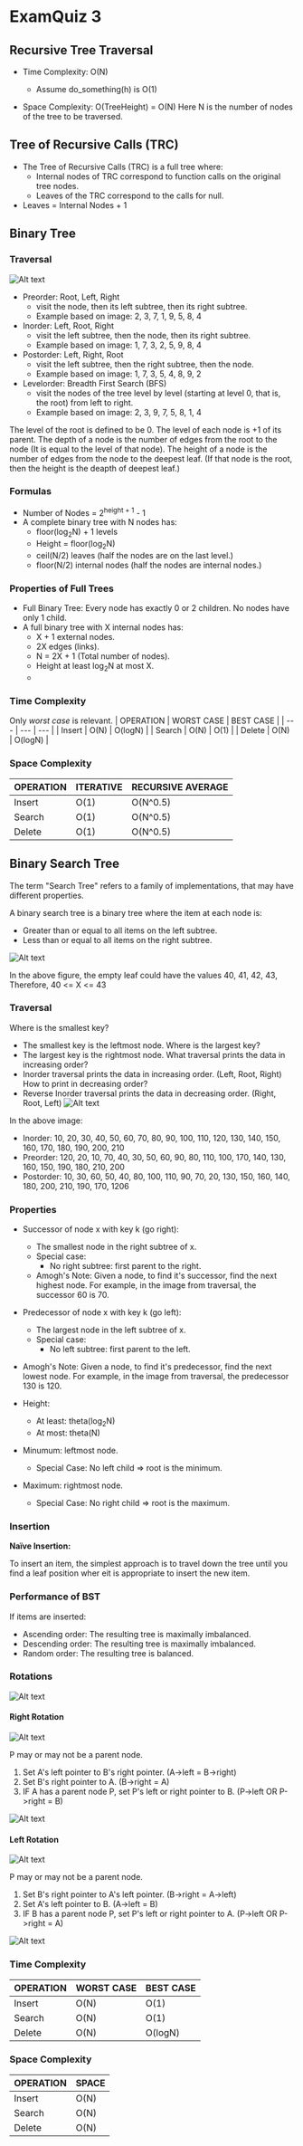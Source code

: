 # ExamQuiz 3


## Recursive Tree Traversal

- Time Complexity: O(N)
    -  Assume do_something(h) is O(1)
  
- Space Complexity: O(TreeHeight) = O(N)
Here N is the number of nodes of the tree to be traversed. 

## Tree of Recursive Calls (TRC)
- The Tree of Recursive Calls (TRC) is a full tree where:
  -  Internal nodes of TRC correspond to function calls on the original tree nodes.
  -  Leaves of the TRC correspond to the calls for null.
- Leaves = Internal Nodes + 1

## Binary Tree
### Traversal
![Alt text](image-6.png)


- Preorder: Root, Left, Right
  -   visit the node, then its left subtree, then its right subtree.
  -   Example based on image: 2, 3, 7, 1, 9, 5, 8, 4
- Inorder: Left, Root, Right
  -    visit the left subtree, then the node, then its right subtree.
  -    Example based on image: 1, 7, 3, 2, 5, 9, 8, 4
- Postorder: Left, Right, Root
  -    visit the left subtree, then the right subtree, then the node.
  -    Example based on image: 1, 7, 3, 5, 4, 8, 9, 2
- Levelorder: Breadth First Search (BFS)
  -    visit the nodes of the tree level by level (starting at level 0, that is, the root)  from left to right. 
  -    Example based on image: 2, 3, 9, 7, 5, 8, 1, 4 

The level of the root is defined to be 0.
The level of each node is +1 of its parent.
The depth of a node is the number of edges from the root to the node (It is equal to the level of that node).
The height of a node is the number of edges from the node to the deepest leaf. (If that node is the root, then the height is the deapth of deepest leaf.)

### Formulas
- Number of Nodes = 2<sup>height + 1</sup> - 1
- A complete binary tree with N nodes has:
  -  floor(log<sub>2</sub>N) + 1 levels
  -  Height = floor(log<sub>2</sub>N)
  -  ceil(N/2) leaves (half the nodes are on the last level.)
  -  floor(N/2) internal nodes (half the nodes are internal nodes.)

### Properties of Full Trees
- Full Binary Tree: Every node has exactly 0 or 2 children. No nodes have only 1 child.
- A full binary tree with X internal nodes has:
  -  X + 1 external nodes.
  -  2X edges (links).
  -  N = 2X + 1 (Total number of nodes).
  -  Height at least log<sub>2</sub>N at most X.
  -  


### Time Complexity
Only _worst case_ is relevant.
| OPERATION | WORST CASE | BEST CASE |
| --- | --- | --- |
| Insert | O(N) | O(logN) |
| Search | O(N) | O(1) |
| Delete | O(N) | O(logN) |

### Space Complexity
| OPERATION | ITERATIVE | RECURSIVE AVERAGE |
| --- | --- | --- |
| Insert | O(1) | O(N^0.5) |
| Search | O(1) | O(N^0.5) |
| Delete | O(1) | O(N^0.5) |


## Binary Search Tree
The term "Search Tree" refers to a family of implementations, that may have different properties. 

A binary search tree is a binary tree where the item at each node is:
- Greater than or equal to all items on the left subtree.
- Less than or equal to all items on the right subtree.


![Alt text](image.png)

In the above figure, the empty leaf could have the values 40, 41, 42, 43, 
Therefore, 40 <= X <= 43

### Traversal
Where is the smallest key? 
- The smallest key is the leftmost node.
Where is the largest key? 
- The largest key is the rightmost node.
What traversal prints the data in increasing order?
- Inorder traversal prints the data in increasing order. (Left, Root, Right)
How to print in decreasing order?
- Reverse Inorder traversal prints the data in decreasing order. (Right, Root, Left)
![Alt text](image-1.png)

In the above image:
- Inorder: 10, 20, 30, 40, 50, 60, 70, 80, 90, 100, 110, 120, 130, 140, 150, 160, 170, 180, 190, 200, 210
- Preorder: 120, 20, 10, 70, 40, 30, 50, 60, 90, 80, 110, 100, 170, 140, 130, 160, 150, 190, 180, 210, 200
- Postorder: 10, 30, 60, 50, 40, 80, 100, 110, 90, 70, 20, 130, 150, 160, 140, 180, 200, 210, 190, 170, 1206

### Properties
- Successor of node x with key k (go right):
    -  The smallest node in the right subtree of x.
    -  Special case:
       -   No right subtree: first parent to the right.
   - Amogh's Note: Given a node, to find it's successor, find the next highest node. For example, in the image from traversal, the successor 60 is 70.
- Predecessor of node x with key k (go left):
    -  The largest node in the left subtree of x.
    -  Special case:
       -   No left subtree: first parent to the left. 
 - Amogh's Note: Given a node, to find it's predecessor, find the next lowest node. For example, in the image from traversal, the predecessor 130 is 120.


- Height:
  -  At least: theta(log<sub>2</sub>N)
  -  At most: theta(N)


- Minumum: leftmost node.
  -  Special Case: No left child => root is the minimum.
- Maximum: rightmost node.
  -  Special Case: No right child => root is the maximum.


### Insertion
__Naïve Insertion:__

To insert an item, the simplest approach is to travel down the tree until you find a leaf position wher eit is appropriate to insert the new item.

### Performance of BST
If items are inserted:
- Ascending order: The resulting tree is maximally imbalanced.
- Descending order: The resulting tree is maximally imbalanced.
- Random order: The resulting tree is balanced.

### Rotations
![Alt text](image-2.png)

#### Right Rotation
![Alt text](image-3.png)

P may or may not be a parent node.

1. Set A's left pointer to B's right pointer. (A->left = B->right)
2. Set B's right pointer to A. (B->right = A)
3. IF A has a parent node P, set P's left or right pointer to B. (P->left OR P->right = B)

![Alt text](image-5.png)

#### Left Rotation
![Alt text](image-5.png)

P may or may not be a parent node.

1. Set B's right pointer to A's left pointer. (B->right = A->left)
2. Set A's left pointer to B. (A->left = B)
3. IF B has a parent node P, set P's left or right pointer to A. (P->left OR P->right = A)
   
![Alt text](image-3.png)

### Time Complexity
| OPERATION | WORST CASE | BEST CASE |
| --- | --- | --- |
| Insert | O(N) | O(1) |
| Search | O(N) | O(1) |
| Delete | O(N) | O(logN) |

### Space Complexity
| OPERATION | SPACE |
| --- | --- |
| Insert | O(N) |
| Search | O(N) |
| Delete | O(N) |

